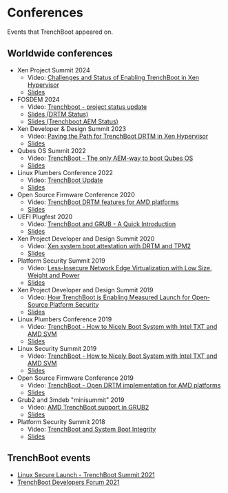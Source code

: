 # Conferences

Events that TrenchBoot appeared on.

## Worldwide conferences

* Xen Project Summit 2024
    * Video: [Challenges and Status of Enabling TrenchBoot in Xen Hypervisor](https://www.youtube.com/watch?v=RVK52BCM-ZM)
    * [Slides](slides/trenchboot_in_xen_2024.pdf)
* FOSDEM 2024
    * Video: [Trenchboot - project status update](https://video.fosdem.org/2024/aw1126/fosdem-2024-3724-trenchboot-project-status-update.av1.webm)
    * [Slides (DRTM Status)](slides/DRTM-presentation-FOSDEM_2024.pdf)
    * [Slides (Trenchboot AEM Status)](slides/TrenchBoot_AEM_Project_Status_fosdem_2024.pdf)
* Xen Developer & Design Summit 2023
    * Video: [Paving the Path for TrenchBoot DRTM in Xen Hypervisor](https://www.youtube.com/watch?v=A9GrlQsQc7Q?start=8152)
    * [Slides](slides/Paving_the_Path_for_TrenchBoot_DRTM_in_Xen_Hypervisor.pdf)
* Qubes OS Summit 2022
    * Video: [TrenchBoot - The only AEM-way to boot Qubes OS](https://www.youtube.com/watch?v=A9GrlQsQc7Q&t=17440s)
    * [Slides]()
* Linux Plumbers Conference 2022
    * Video: [TrenchBoot Update](https://www.youtube.com/watch?v=FFh3fWvVv0o)
    * [Slides](slides/TrenchBoot%20-%20LPC%202022%20-%20Final.pdf)
* Open Source Firmware Conference 2020
    * Video: [TrenchBoot DRTM features for AMD platforms](https://vimeo.com/488140434)
    * [Slides](slides/TrenchBoot_DRTM_features_for_AMD_platforms.pdf)
* UEFI Plugfest 2020
    * Video: [TrenchBoot and GRUB - A Quick Introduction](https://www.youtube.com/watch?v=8yd2c18R7u0)
    * [Slides](slides/TrenchBoot_UEFI_plugfest_2020.pdf)
* Xen Project Developer and Design Summit 2020
    * Video: [Xen system boot attestation with DRTM and TPM2](https://www.youtube.com/watch?v=SwByVrw7-08)
    * [Slides](slides/Xen-system-boot-attestation-with-DRTM-and-TPM2.pdf)
* Platform Security Summit 2019
    * Video: [Less-Insecure Network Edge Virtualization with Low Size, Weight and Power]()
    * [Slides](slides/Less_Insecure_Network_Edge_Virtualization_with_Low_Size_Weight_and_Power.pdf)
* Xen Project Developer and Design Summit 2019
    * Video: [How TrenchBoot is Enabling Measured Launch for Open-Source Platform Security](https://www.youtube.com/watch?v=f0LZFSq4Ack)
    * [Slides](slides/How_TrenchBoot_is_Enabling_Measured_Launch_for_Open-Source_Platform_Security.pdf)
* Linux Plumbers Conference 2019
    * Video: [TrenchBoot - How to Nicely Boot System with Intel TXT and AMD SVM](https://www.youtube.com/watch?v=DbpCU9iSi4g)
    * [Slides](slides/trenchboot_lpc_20190906.final.dk.pdf)
* Linux Security Summit 2019
    * Video: [TrenchBoot - How to Nicely Boot System with Intel TXT and AMD SVM](https://www.youtube.com/watch?v=DbpCU9iSi4g)
    * [Slides](slides/trenchboot_How_to_nicely_boot_system_with_Intel_TXT_and_AMD_SVM.pdf)
* Open Source Firmware Conference 2019
    * Video: [TrenchBoot - Open DRTM implementation for AMD platforms](https://www.youtube.com/watch?v=9NcVjsSu59w)
    * [Slides](slides/TrenchBoot-Open_DRTM_implementation_for_AMD_platforms.pdf)
* Grub2 and 3mdeb "minisummit" 2019
    * Video: [AMD TrenchBoot support in GRUB2](https://www.youtube.com/watch?v=V1Pate0JeJo)
    * [Slides](slides/AMD-TrenchBoot-support-in-GRUB2.pdf)
* Platform Security Summit 2018
    * Video: [TrenchBoot and System Boot Integrity](https://www.youtube.com/watch?v=nKsD1QWVGtk)
    * [Slides](slides/PSEC2018-TrenchBoot-Daniel-Smith.pdf)

## TrenchBoot events

* [Linux Secure Launch - TrenchBoot Summit 2021](https://www.youtube.com/watch?v=xZoCtNV8Qs0)
* [TrenchBoot Developers Forum 2021](https://www.youtube.com/watch?v=qWMRcfQdc6c)
